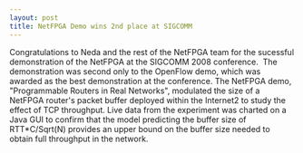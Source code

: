 ```yaml
---
layout: post
title: NetFPGA Demo wins 2nd place at SIGCOMM 
---
```

Congratulations to Neda and the rest of the NetFPGA team for the sucessful demonstration of the NetFPGA at the SIGCOMM 2008 conference.  The demonstration was second only to the OpenFlow demo, which was awarded as the best demonstration at the conference.  The NetFPGA demo, \"Programmable Routers in Real Networks\", modulated the size of a NetFPGA router\'s packet buffer deployed within the Internet2 to study the effect of TCP throughput.  Live data from the experiment was charted on a Java GUI to confirm that the model predicting the buffer size of RTT*C/Sqrt(N) provides an upper bound on the buffer size needed to obtain full throughput in the network.
